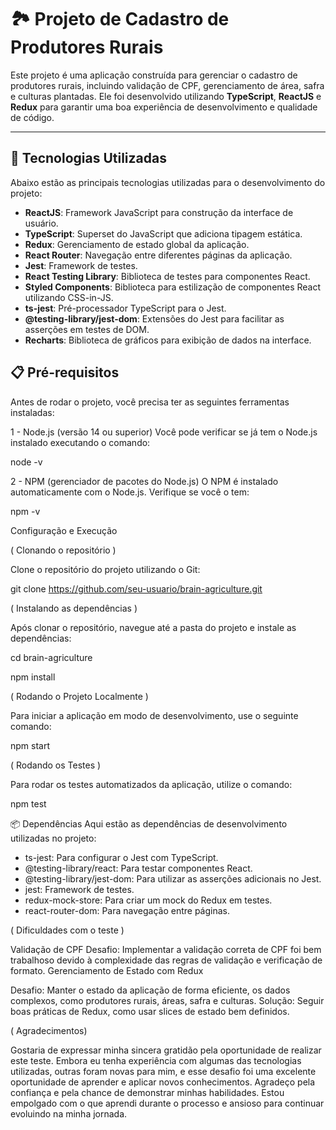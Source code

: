 # 🏞 **Projeto de Cadastro de Produtores Rurais**

Este projeto é uma aplicação construída para gerenciar o cadastro de produtores rurais, incluindo validação de CPF, gerenciamento de área, safra e culturas plantadas. Ele foi desenvolvido utilizando **TypeScript**, **ReactJS** e **Redux** para garantir uma boa experiência de desenvolvimento e qualidade de código.

---

## 🔧 **Tecnologias Utilizadas**

Abaixo estão as principais tecnologias utilizadas para o desenvolvimento do projeto:

- **ReactJS**: Framework JavaScript para construção da interface de usuário.
- **TypeScript**: Superset do JavaScript que adiciona tipagem estática.
- **Redux**: Gerenciamento de estado global da aplicação.
- **React Router**: Navegação entre diferentes páginas da aplicação.
- **Jest**: Framework de testes.
- **React Testing Library**: Biblioteca de testes para componentes React.
- **Styled Components**: Biblioteca para estilização de componentes React utilizando CSS-in-JS.
- **ts-jest**: Pré-processador TypeScript para o Jest.
- **@testing-library/jest-dom**: Extensões do Jest para facilitar as asserções em testes de DOM.
- **Recharts**: Biblioteca de gráficos para exibição de dados na interface.


## 📋 **Pré-requisitos**

Antes de rodar o projeto, você precisa ter as seguintes ferramentas instaladas:

1 - Node.js (versão 14 ou superior)
Você pode verificar se já tem o Node.js instalado executando o comando:


node -v



2 - NPM (gerenciador de pacotes do Node.js)
O NPM é instalado automaticamente com o Node.js. Verifique se você o tem:


npm -v


Configuração e Execução

( Clonando o repositório )


Clone o repositório do projeto utilizando o Git:



git clone https://github.com/seu-usuario/brain-agriculture.git


( Instalando as dependências )


Após clonar o repositório, navegue até a pasta do projeto e instale as dependências:



cd brain-agriculture

npm install



( Rodando o Projeto Localmente )


Para iniciar a aplicação em modo de desenvolvimento, use o seguinte comando:



npm start



( Rodando os Testes )


Para rodar os testes automatizados da aplicação, utilize o comando:


npm test


📦 Dependências
Aqui estão as dependências de desenvolvimento utilizadas no projeto:

- ts-jest: Para configurar o Jest com TypeScript.
- @testing-library/react: Para testar componentes React.
- @testing-library/jest-dom: Para utilizar as asserções adicionais no Jest.
- jest: Framework de testes.
- redux-mock-store: Para criar um mock do Redux em testes.
- react-router-dom: Para navegação entre páginas.

( Dificuldades com o teste )

Validação de CPF 
Desafio: Implementar a validação correta de CPF foi bem trabalhoso devido à complexidade das regras de validação e verificação de formato.
Gerenciamento de Estado com Redux
  
Desafio: Manter o estado da aplicação de forma eficiente, os dados complexos, como produtores rurais, áreas, safra e culturas. 
Solução: Seguir boas práticas de Redux, como usar slices de estado bem definidos. 


( Agradecimentos)

Gostaria de expressar minha sincera gratidão pela oportunidade de realizar este teste. Embora eu tenha experiência com algumas das tecnologias utilizadas, outras foram novas para mim, e esse desafio foi uma excelente oportunidade de aprender e aplicar novos conhecimentos. Agradeço pela confiança e pela chance de demonstrar minhas habilidades. Estou empolgado com o que aprendi durante o processo e ansioso para continuar evoluindo na minha jornada.


